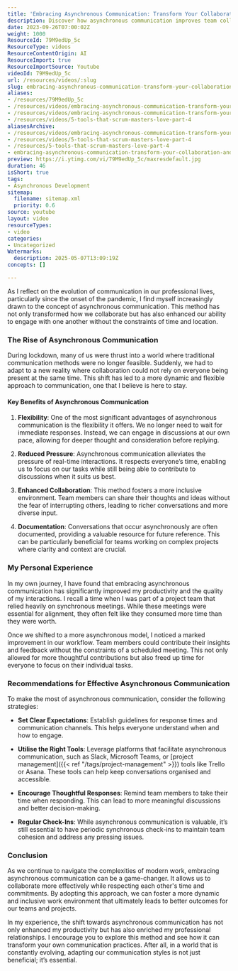 ```yaml
---
title: 'Embracing Asynchronous Communication: Transform Your Collaboration and Boost Productivity'
description: Discover how asynchronous communication improves team collaboration, flexibility, and productivity by enabling thoughtful, documented interactions without time constraints.
date: 2023-09-26T07:00:02Z
weight: 1000
ResourceId: 79M9edUp_5c
ResourceType: videos
ResourceContentOrigin: AI
ResourceImport: true
ResourceImportSource: Youtube
videoId: 79M9edUp_5c
url: /resources/videos/:slug
slug: embracing-asynchronous-communication-transform-your-collaboration-and-boost-productivity-79M9edUp_5c
aliases:
- /resources/79M9edUp_5c
- /resources/videos/embracing-asynchronous-communication-transform-your-collaboration-and-boost-productivity-79M9edUp_5c
- /resources/videos/embracing-asynchronous-communication-transform-your-collaboration-and-boost-productivity
- /resources/videos/5-tools-that-scrum-masters-love-part-4
aliasesArchive:
- /resources/videos/embracing-asynchronous-communication-transform-your-collaboration-and-boost-productivity
- /resources/videos/5-tools-that-scrum-masters-love-part-4
- /resources/5-tools-that-scrum-masters-love-part-4
- embracing-asynchronous-communication-transform-your-collaboration-and-boost-productivity-79M9edUp_5c
preview: https://i.ytimg.com/vi/79M9edUp_5c/maxresdefault.jpg
duration: 46
isShort: true
tags:
- Asynchronous Development
sitemap:
  filename: sitemap.xml
  priority: 0.6
source: youtube
layout: video
resourceTypes:
- video
categories:
- Uncategorized
Watermarks:
  description: 2025-05-07T13:09:19Z
concepts: []

---
```

As I reflect on the evolution of communication in our professional lives, particularly since the onset of the pandemic, I find myself increasingly drawn to the concept of asynchronous communication. This method has not only transformed how we collaborate but has also enhanced our ability to engage with one another without the constraints of time and location.

### The Rise of Asynchronous Communication

During lockdown, many of us were thrust into a world where traditional communication methods were no longer feasible. Suddenly, we had to adapt to a new reality where collaboration could not rely on everyone being present at the same time. This shift has led to a more dynamic and flexible approach to communication, one that I believe is here to stay.

#### Key Benefits of Asynchronous Communication

1. **Flexibility**: One of the most significant advantages of asynchronous communication is the flexibility it offers. We no longer need to wait for immediate responses. Instead, we can engage in discussions at our own pace, allowing for deeper thought and consideration before replying.

2. **Reduced Pressure**: Asynchronous communication alleviates the pressure of real-time interactions. It respects everyone’s time, enabling us to focus on our tasks while still being able to contribute to discussions when it suits us best.

3. **Enhanced Collaboration**: This method fosters a more inclusive environment. Team members can share their thoughts and ideas without the fear of interrupting others, leading to richer conversations and more diverse input.

4. **Documentation**: Conversations that occur asynchronously are often documented, providing a valuable resource for future reference. This can be particularly beneficial for teams working on complex projects where clarity and context are crucial.

### My Personal Experience

In my own journey, I have found that embracing asynchronous communication has significantly improved my productivity and the quality of my interactions. I recall a time when I was part of a project team that relied heavily on synchronous meetings. While these meetings were essential for alignment, they often felt like they consumed more time than they were worth. 

Once we shifted to a more asynchronous model, I noticed a marked improvement in our workflow. Team members could contribute their insights and feedback without the constraints of a scheduled meeting. This not only allowed for more thoughtful contributions but also freed up time for everyone to focus on their individual tasks.

### Recommendations for Effective Asynchronous Communication

To make the most of asynchronous communication, consider the following strategies:

- **Set Clear Expectations**: Establish guidelines for response times and communication channels. This helps everyone understand when and how to engage.

- **Utilise the Right Tools**: Leverage platforms that facilitate asynchronous communication, such as Slack, Microsoft Teams, or [project management]({{< ref "/tags/project-management" >}}) tools like Trello or Asana. These tools can help keep conversations organised and accessible.

- **Encourage Thoughtful Responses**: Remind team members to take their time when responding. This can lead to more meaningful discussions and better decision-making.

- **Regular Check-Ins**: While asynchronous communication is valuable, it’s still essential to have periodic synchronous check-ins to maintain team cohesion and address any pressing issues.

### Conclusion

As we continue to navigate the complexities of modern work, embracing asynchronous communication can be a game-changer. It allows us to collaborate more effectively while respecting each other's time and commitments. By adopting this approach, we can foster a more dynamic and inclusive work environment that ultimately leads to better outcomes for our teams and projects.

In my experience, the shift towards asynchronous communication has not only enhanced my productivity but has also enriched my professional relationships. I encourage you to explore this method and see how it can transform your own communication practices. After all, in a world that is constantly evolving, adapting our communication styles is not just beneficial; it’s essential.
